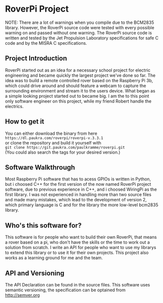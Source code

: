 # RoverPi Project
NOTE: There are a lot of warnings when you compile due to the BCM2835 library. However, the RoverPi source code were tested with every possible warning on and passed without one warning.
The RoverPi source code is written and tested by the Jet Propulsion Laboratory specifications for safe C code and by the MISRA C specifications. 

## Project Introduction
RoverPi started out as an idea for a necessary school project for electric engineering and became quickly the largest project we've done so far. The idea was to build a remote controlled rover based on the Raspberry Pi 3b, which could drive around and should feature a webcam to capture the surrounding environment and stream it to the users device. What began as a simple looking project started out to became big. I am the to this point only software engineer on this project, while my friend Robert handle the electrics. 

## How to get it
You can either download the binary from here  
`https://dl.paukra.com/roverpi/roverpi-v.3.3.1`  
or clone the repository and build it yourself with  
`git clone https://git.paukra.com/paulkramme/roverpi.git`  
(You could also search the tags for your desired version.)

## Software Walkthrough
Most Raspberry Pi software that has to acess GPIOs is written in Python, but i choosed C++ for the first version of the now named RoverPi project software, due to previous experience in C++, and i choosed WiringPi as the first library. I was not experienced in handling more than two source files and made many mistakes, which lead to the development of version 2, which primary language is C and for the library the more low-level bcm2835 library.  

## Who's this software for?
This software is for people who want to build their own RoverPi, that means a rover based on a pi, who don't have the skills or the time to work out a solution from scratch. I write an API for people who want to use my librarys to extend this library or to use it for their own projects. This project also works as a learning ground for me and the team.

## API and Versioning
The API Declaration can be found in the source files.
This software uses semantic versioning, the specification can be optained from  
http://semver.org